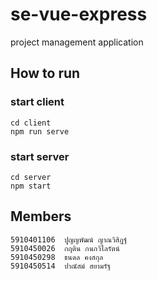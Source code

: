 # se-vue-express
project management application

## How to run

### start client
    cd client
    npm run serve
    
### start server
    cd server
    npm start
    
## Members
    5910401106	ปุุญญพัฒน์ ญาณวิสิฏฐ์
    5910450026	กฤติน กนกวิไลรัตน์
    5910450298	ธนดล คงสกุล
    5910450514	ปาณัสม์ สยามรัฐ
